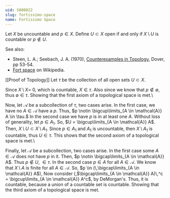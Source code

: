 ```yaml
---
uid: S000022
slug: fortissimo-space
name: Fortissimo Space
---
```

Let $X$ be uncountable and $p \in X$. Define $U \subset X$ open if and only if $X \setminus U$ is countable or $p \not\in U$.

See also:

* Steen, L. A.; Seebach, J. A. (1970), [Counterexamples in Topology](http://books.google.com/books/about/Counterexamples_in_Topology.html?id=DkEuGkOtSrUC), Dover, pp 53-54.
* [Fort space](http://en.wikipedia.org/wiki/Fort_space) on Wikipedia.

[[Proof of Topology]]
Let $\tau$ be the collection of all open sets $U \subset X$.

Since $X \setminus X =$ 0, which is countable, $X \in \tau$. Also since we know that $p \notin \emptyset$, thus $\emptyset \in \tau$. Showing that the first axiom of a topological space is met.\\

Now, let $\mathcal{A}$ be a subcollection of $\tau$, two cases arise. In the first case, we have no $A \in \mathcal{A}$ have a $p$. Thus, $p \notin \bigcup\limits_{A \in \mathcal{A}} A \in \tau.$ In the second case we have $p$ is in at least one $A$. Without loss of generality, let $p \in A_1$. So, $U = \bigcup\limits_{A \in \mathcal{A}} A$. Then, $X \setminus U \subset X \setminus A_1$. Since $p \in A_1$ and $A_1$ is uncountable, then $X \setminus A_1$ is countable, thus $U \in \tau$. This shows that the second axiom of a topological space is met.\\

Finally, let $\mathcal{A}$ be a subcollection, two cases arise. In the first case some $A \in \mathcal{A}$ does not have $p$ in it. Then, $p \notin \bigcap\limits_{A \in \mathcal{A}} A$. Thus $p \notin U$, $\in \tau$. In the second case $p \in A$ for all $A \in \mathcal{A}$. We know that $X \setminus A$ is finite for all $A \in \mathcal{A}$. So, $p \in (\,\bigcap\limits_{A \in \mathcal{A}} A$)\, Now consider (\,$\bigcap\limits_{A \in \mathcal{A}} A)\,^c = \bigcup\limits_{A \in \mathcal{A}} A^c$, by DeMorgan's. Thus, it is countable, because a union of a countable set is countable. Showing that the third axiom of a topological space is met.

